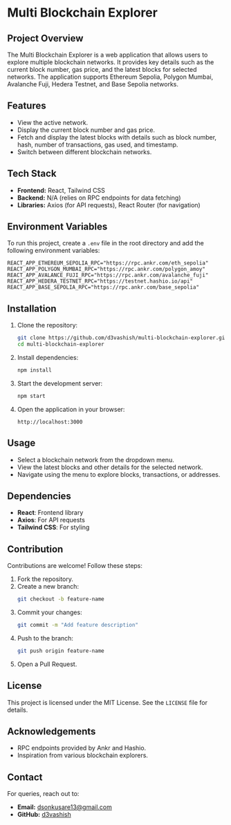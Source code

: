 # Multi Blockchain Explorer

## Project Overview
The Multi Blockchain Explorer is a web application that allows users to explore multiple blockchain networks. It provides key details such as the current block number, gas price, and the latest blocks for selected networks. The application supports Ethereum Sepolia, Polygon Mumbai, Avalanche Fuji, Hedera Testnet, and Base Sepolia networks.

## Features
- View the active network.
- Display the current block number and gas price.
- Fetch and display the latest blocks with details such as block number, hash, number of transactions, gas used, and timestamp.
- Switch between different blockchain networks.

## Tech Stack
- **Frontend:** React, Tailwind CSS
- **Backend:** N/A (relies on RPC endpoints for data fetching)
- **Libraries:** Axios (for API requests), React Router (for navigation)

## Environment Variables
To run this project, create a `.env` file in the root directory and add the following environment variables:

```
REACT_APP_ETHEREUM_SEPOLIA_RPC="https://rpc.ankr.com/eth_sepolia"
REACT_APP_POLYGON_MUMBAI_RPC="https://rpc.ankr.com/polygon_amoy"
REACT_APP_AVALANCE_FUJI_RPC="https://rpc.ankr.com/avalanche_fuji"
REACT_APP_HEDERA_TESTNET_RPC="https://testnet.hashio.io/api"
REACT_APP_BASE_SEPOLIA_RPC="https://rpc.ankr.com/base_sepolia"
```

## Installation
1. Clone the repository:
   ```bash
   git clone https://github.com/d3vashish/multi-blockchain-explorer.git
   cd multi-blockchain-explorer
   ```

2. Install dependencies:
   ```bash
   npm install
   ```

3. Start the development server:
   ```bash
   npm start
   ```

4. Open the application in your browser:
   ```
   http://localhost:3000
   ```

## Usage
- Select a blockchain network from the dropdown menu.
- View the latest blocks and other details for the selected network.
- Navigate using the menu to explore blocks, transactions, or addresses.


## Dependencies
- **React**: Frontend library
- **Axios**: For API requests
- **Tailwind CSS**: For styling

## Contribution
Contributions are welcome! Follow these steps:
1. Fork the repository.
2. Create a new branch:
   ```bash
   git checkout -b feature-name
   ```
3. Commit your changes:
   ```bash
   git commit -m "Add feature description"
   ```
4. Push to the branch:
   ```bash
   git push origin feature-name
   ```
5. Open a Pull Request.

## License
This project is licensed under the MIT License. See the `LICENSE` file for details.

## Acknowledgements
- RPC endpoints provided by Ankr and Hashio.
- Inspiration from various blockchain explorers.

## Contact
For queries, reach out to:
- **Email:** dsonkusare13@gmail.com
- **GitHub:** [d3vashish](https://github.com/d3vashish)
